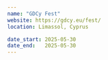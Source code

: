 ```yaml
---
name: "GDCy Fest"
website: https://gdcy.eu/fest/
location: Limassol, Cyprus

date_start: 2025-05-30
date_end:   2025-05-30
---
```

